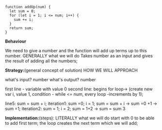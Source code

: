 ```JS
function addUp(num) {
  let sum = 0;
  for (let i = 1; i <= num; i++) {
    sum += i;
  }
  return sum;
}
```

**Behaviour**

We need to give a number and the function will add up terms up to this number.
GENERALLY what we will do
Takes number as an input and gives the result of adding all the numbers;

**Strategy:**(general concept of solution) HOW WE WILL APPROACH

what's input?
number
what's output?
number

first line - variable with value 0
second line: begins for loop->
(create new var i, value 1, condition - while <= num, every loop -increments by 1);

line5: sum = sum + i;
iteration1: sum =0; i = 1; sum = sum + i -> sum =0 +1 -> sum =1;
iteration2: sum = 1; i = 2; sum = 1+2 -> sum = sum 3

**Implementation:**(steps): LITERALLY what we will do
start with 0 to be able to add first term;
the loop creates the next term which we will add;
